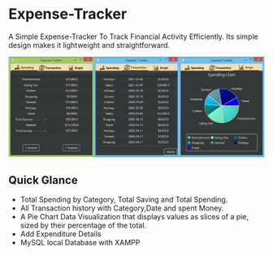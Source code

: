 # Expense-Tracker

A Simple Expense-Tracker To Track Financial Activity Efficiently. Its simple design makes it lightweight and straightforward.

![Expense_Tracker first Three Tabs](/images/Expense_Tracker.png)

## Quick Glance

- Total Spending by Category, Total Saving and Total Spending. 
- All Transaction history with Category,Date and spent Money.
- A Pie Chart Data Visualization that displays values as slices of a pie, sized by their percentage of the total.
- Add Expenditure Details 
- MySQL local Database with XAMPP  




